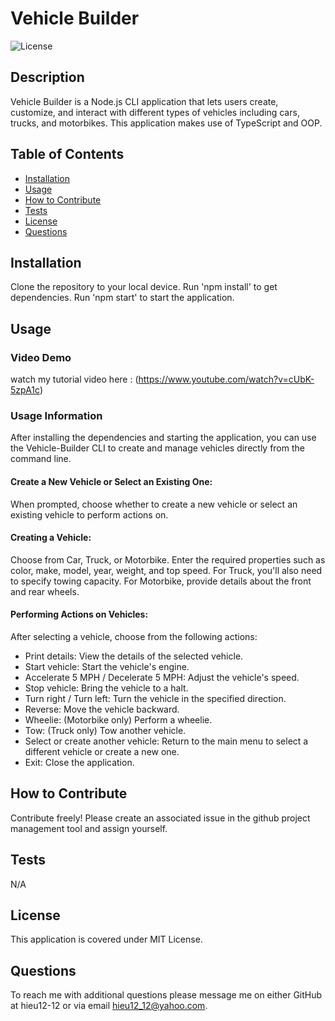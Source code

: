 # Vehicle Builder
![License](https://img.shields.io/badge/MIT%20License-blue)

## Description

Vehicle Builder is a Node.js CLI application that lets users create, customize, and interact with different types of vehicles including cars, trucks, and motorbikes. This application makes use of TypeScript and OOP.

## Table of Contents

- [Installation](#installation)
- [Usage](#usage)
- [How to Contribute](#how-to-contribute)
- [Tests](#tests)
- [License](#license)
- [Questions](#questions)

## Installation

Clone the repository to your local device. Run 'npm install' to get dependencies. Run 'npm start' to start the application.

## Usage

### Video Demo
watch my tutorial video here : (https://www.youtube.com/watch?v=cUbK-5zpA1c)


### Usage Information
After installing the dependencies and starting the application, you can use the Vehicle-Builder CLI to create and manage vehicles directly from the command line. 
#### Create a New Vehicle or Select an Existing One: 
When prompted, choose whether to create a new vehicle or select an existing vehicle to perform actions on. 
#### Creating a Vehicle: 
Choose from Car, Truck, or Motorbike. Enter the required properties such as color, make, model, year, weight, and top speed. For Truck, you'll also need to specify towing capacity. For Motorbike, provide details about the front and rear wheels.
#### Performing Actions on Vehicles:
After selecting a vehicle, choose from the following actions: 

- Print details: View the details of the selected vehicle. 
- Start vehicle: Start the vehicle's engine. 
- Accelerate 5 MPH / Decelerate 5 MPH: Adjust the vehicle's speed. 
- Stop vehicle: Bring the vehicle to a halt. 
- Turn right / Turn left: Turn the vehicle in the specified direction. 
- Reverse: Move the vehicle backward. 
- Wheelie: (Motorbike only) Perform a wheelie. 
- Tow: (Truck only) Tow another vehicle. 
- Select or create another vehicle: Return to the main menu to select a different vehicle or create a new one. 
- Exit: Close the application.

## How to Contribute

Contribute freely! Please create an associated issue in the github project management tool and assign yourself.

## Tests

N/A

## License 
This application is covered under MIT License.

## Questions

To reach me with additional questions please message me on either GitHub at hieu12-12 or via email hieu12_12@yahoo.com.